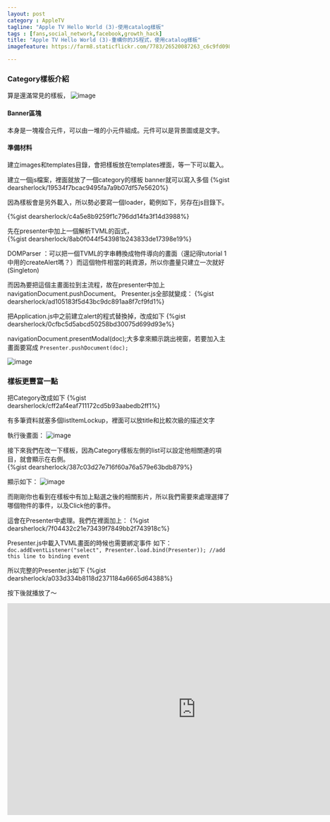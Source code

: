 ```yaml
---
layout: post
category : AppleTV
tagline: "Apple TV Hello World (3)-使用catalog樣板"
tags : [fans,social_network,facebook,growth_hack]
title: "Apple TV Hello World (3)-重構你的JS程式，使用catalog樣板"
imagefeature: https://farm8.staticflickr.com/7783/26520087263_c6c9fd0985_o.jpg

---
```

### Category樣板介紹
算是還滿常見的樣板，
![image](https://farm8.staticflickr.com/7466/26506624964_0c9568076b_o.jpg)

#### Banner區塊
本身是一塊複合元件，可以由一堆的小元件組成。元件可以是背景圖或是文字。

#### 準備材料
建立images和templates目錄，會把樣板放在templates裡面，等一下可以載入。

建立一個js檔案，裡面就放了一個category的樣板
banner就可以寫入多個
{%gist dearsherlock/19534f7bcac9495fa7a9b07df57e5620%}

因為樣板會是另外載入，所以勢必要寫一個loader，範例如下，另存在js目錄下。

{%gist dearsherlock/c4a5e8b9259f1c796dd14fa3f14d3988%}

先在presenter中加上一個解析TVML的函式，  
{%gist dearsherlock/8ab0f044f543981b243833de17398e19%}

DOMParser ：可以把一個TVML的字串轉換成物件導向的畫面（還記得tutorial 1中用的createAlert嗎？）而這個物件相當的耗資源，所以你盡量只建立一次就好(Singleton)

而因為要把這個主畫面拉到主流程，故在presenter中加上navigationDocument.pushDocument。
Presenter.js全部就變成：
{%gist dearsherlock/ad105183f5d43bc9dc891aa8f7cf9fd1%}

把Application.js中之前建立alert的程式替換掉，改成如下
{%gist dearsherlock/0cfbc5d5abcd50258bd30075d699d93e%}


 navigationDocument.presentModal(doc);大多拿來顯示跳出視窗，若要加入主畫面要寫成      `Presenter.pushDocument(doc);`



![image](https://farm8.staticflickr.com/7747/27113247315_e8d2abcb98_o.png)

### 樣板更豐富一點

把Category改成如下
{%gist dearsherlock/cff2af4eaf711172cd5b93aabedb2ff1%}

有多筆資料就塞多個listItemLockup，裡面可以放title和比較次級的描述文字

執行後畫面：
![image](https://farm8.staticflickr.com/7781/27026635172_07ee9f56d5_o.png)


接下來我們在改一下樣板，因為Category樣板左側的list可以設定他相關連的項目，就會顯示在右側。  
{%gist dearsherlock/387c03d27e716f60a76a579e63bdb879%}


顯示如下：
![image](https://farm8.staticflickr.com/7297/27121919205_293b37727f_o.png)



而剛剛你也看到在樣板中有加上點選之後的相關影片，所以我們需要來處理選擇了哪個物件的事件，以及Click他的事件。

這會在Presenter中處理。我們在裡面加上：
{%gist dearsherlock/7f04432c21e73439f7849bb2f743918c%}

Presenter.js中載入TVML畫面的時候也需要綁定事件
如下：
`    doc.addEventListener("select", Presenter.load.bind(Presenter)); //add this line to binding event
`

所以完整的Presenter.js如下
{%gist dearsherlock/a033d334b8118d2371184a6665d64388%}

按下後就播放了～

<iframe width="854" height="480" src="https://www.youtube.com/embed/0ltrgA-7Ufo" frameborder="0" allowfullscreen></iframe>


